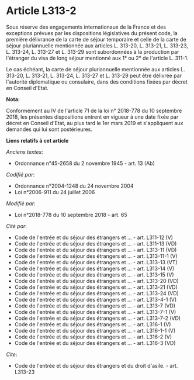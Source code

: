 # Article L313-2

Sous réserve des engagements internationaux de la France et des exceptions prévues par les dispositions législatives du
présent code, la première délivrance de la carte de séjour temporaire et celle de la carte de séjour pluriannuelle mentionnée
aux articles L. 313-20, L. 313-21,  L. 313-23, L. 313-24, L. 313-27 et L. 313-29 sont subordonnées à la production par
l'étranger du visa de long séjour mentionné aux 1° ou 2° de l'article L. 311-1.

Le cas échéant, la carte de séjour pluriannuelle mentionnée aux articles L. 313-20, L. 313-21, L. 313-24, L. 313-27 et L.
313-29 peut être délivrée par l'autorité diplomatique ou consulaire, dans des conditions fixées par décret en Conseil d'Etat.

**Nota:**

Conformément au IV de l'article 71 de la loi n° 2018-778 du 10 septembre 2018, les présentes dispositions entrent en vigueur
à une date fixée par décret en Conseil d'Etat, au plus tard le 1er mars 2019 et s'appliquent aux demandes qui lui sont
postérieures.

**Liens relatifs à cet article**

_Anciens textes_:

  - Ordonnance n°45-2658 du 2 novembre 1945 - art. 13 (Ab)

_Codifié par_:

  - Ordonnance n°2004-1248 du 24 novembre 2004
  - Loi n°2006-911 du 24 juillet 2006

_Modifié par_:

  - Loi n°2018-778 du 10 septembre 2018 - art. 65

_Cité par_:

  - Code de l'entrée et du séjour des étrangers et ... - art. L311-12 (V)
  - Code de l'entrée et du séjour des étrangers et ... - art. L311-13 (VD)
  - Code de l'entrée et du séjour des étrangers et ... - art. L313-11 (VD)
  - Code de l'entrée et du séjour des étrangers et ... - art. L313-11-1 (V)
  - Code de l'entrée et du séjour des étrangers et ... - art. L313-13 (VT)
  - Code de l'entrée et du séjour des étrangers et ... - art. L313-14 (V)
  - Code de l'entrée et du séjour des étrangers et ... - art. L313-15 (V)
  - Code de l'entrée et du séjour des étrangers et ... - art. L313-20 (VD)
  - Code de l'entrée et du séjour des étrangers et ... - art. L313-21 (VD)
  - Code de l'entrée et du séjour des étrangers et ... - art. L313-24 (VD)
  - Code de l'entrée et du séjour des étrangers et ... - art. L313-4-1 (V)
  - Code de l'entrée et du séjour des étrangers et ... - art. L313-7 (VD)
  - Code de l'entrée et du séjour des étrangers et ... - art. L313-7-1 (V)
  - Code de l'entrée et du séjour des étrangers et ... - art. L313-7-2 (VD)
  - Code de l'entrée et du séjour des étrangers et ... - art. L316-1 (V)
  - Code de l'entrée et du séjour des étrangers et ... - art. L316-1-1 (V)
  - Code de l'entrée et du séjour des étrangers et ... - art. L316-2 (V)
  - Code de l'entrée et du séjour des étrangers et ... - art. L316-3 (VD)

_Cite_:

  - Code de l'entrée et du séjour des étrangers et du droit d'asile. - art. L313-23
